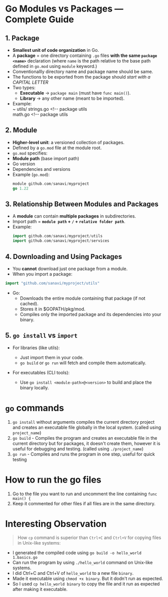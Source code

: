 # Go Modules vs Packages — Complete Guide

## 1. Package

- **Smallest unit of code organization** in Go.
- A **package** = one directory containing `.go` files **with the same `package <name>`** declaration (where `name` is the path relative to the base path defined in `go.mod` using `module` keyword.)
- Conventionallly directory name and package name should be same.
- The functions to be exported from the package should _start with a CAPITAL LETTER_
- Two types:
  - **Executable** → `package main` (must have `func main()`).
  - **Library** → any other name (meant to be imported).
- Example:  
  ~ utils/
  strings.go <!-- package utils  
  math.go <!-- package utils

## 2. Module

- **Higher-level unit**: a versioned collection of packages.
- Defined by a `go.mod` file at the module root.
- `go.mod` specifies:
- **Module path** (base import path)
- Go version
- Dependencies and versions
- Example (`go.mod`):
  ```go
  module github.com/sanavi/myproject
  go 1.22
  ```

## 3. Relationship Between Modules and Packages

- A **module** can contain **multiple packages** in subdirectories.
- Import path = **`module path` + `/` + `relative folder path`**.
- Example:
  ```go
  import github.com/sanavi/myproject/utils
  import github.com/sanavi/myproject/services
  ```

## 4. Downloading and Using Packages

- You **cannot** download just one package from a module.
- When you import a package:

```go
import "github.com/sanavi/myproject/utils"
```

- Go:
  - Downloads the entire module containing that package (if not cached).
  - Stores it in $GOPATH/pkg/mod.
  - Compiles only the imported package and its dependencies into your binary.

## 5. `go install` vs `import`

- For libraries (like utils):

  - Just import them in your code.
  - `go build` or `go run` will fetch and compile them automatically.

- For executables (CLI tools):
  - Use `go install <module-path>@<version>` to build and place the binary locally.

# `go` commands

1. `go install` without arguments compiles the current directory project and creates an executable file globally in the local system. (called using `project_name`)
2. `go build` - Compiles the program and creates an executable file in the current directory but for packages, it doesn't create them, however it is useful for debugging and testing. (called using `./project_name`)
3. `go run` - Compiles and runs the program in one step, useful for quick testing

# How to run the go files

1. Go to the file you want to run and uncomment the line containing `func main() {`
2. Keep it commented for other files if all files are in the same directory.

# Interesting Observation

> How `cp` command is superior than `Ctrl+C` and `Ctrl+V` for copying files in Unix-like systems:

- I generated the compiled code using `go build -o hello_world 1.basics.go`
- Can run the program by using `./hello_world` command on Unix-like systems.
- I did Ctrl+C and Ctrl+V of `hello_world` to a new file `binary`.
- Made it executable using `chmod +x binary`. But it dodn't run as expected.
- So I used `cp hello_world binary` to copy the file and it run as expected after making it executable.
